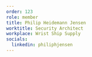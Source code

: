 ```yaml
---
order: 123
role: member
title: Philip Heidemann Jensen
worktitle: Security Architect
workplace: Wrist Ship Supply
socials:
  linkedin: philiphjensen
---
```

